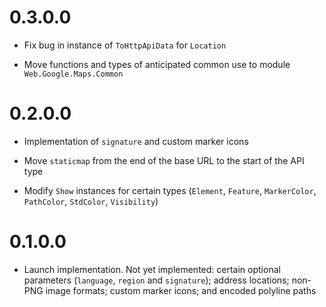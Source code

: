 # 0.3.0.0

* Fix bug in instance of `ToHttpApiData` for `Location`

* Move functions and types of anticipated common use to module
  `Web.Google.Maps.Common`

# 0.2.0.0

* Implementation of `signature` and custom marker icons

* Move `staticmap` from the end of the base URL to the start of the API type

* Modify `Show` instances for certain types (`Element`, `Feature`,
  `MarkerColor`, `PathColor`, `StdColor`, `Visibility`)

# 0.1.0.0

* Launch implementation. Not yet implemented: certain optional parameters
  (`language`, `region` and `signature`); address locations; non-PNG image
  formats; custom marker icons; and encoded polyline paths
